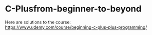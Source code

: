 # C-Plusfrom-beginner-to-beyond
Here are solutions to the course: https://www.udemy.com/course/beginning-c-plus-plus-programming/
